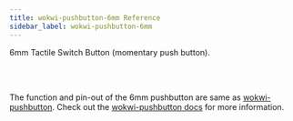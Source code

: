 ```yaml
---
title: wokwi-pushbutton-6mm Reference
sidebar_label: wokwi-pushbutton-6mm
---
```


6mm Tactile Switch Button (momentary push button).

<wokwi-pushbutton-6mm />
<br />
<br />

The function and pin-out of the 6mm pushbutton are same as [wokwi-pushbutton](wokwi-pushbutton). Check out the [wokwi-pushbutton docs](wokwi-pushbutton) for more information.
